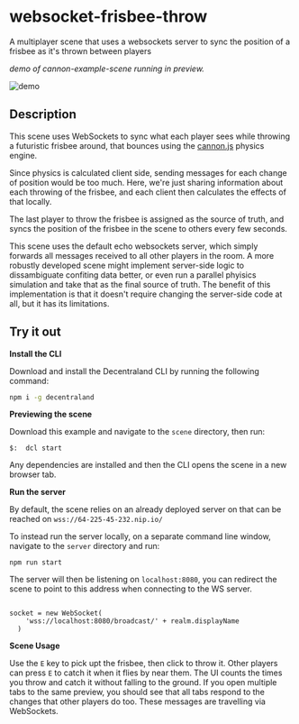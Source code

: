 # websocket-frisbee-throw
 A multiplayer scene that uses a websockets server to sync the position of a frisbee as it's thrown between players

_demo of cannon-example-scene running in preview._

![demo](https://github.com/decentraland-scenes/cannon-example-scene/blob/master/screenshots/cannon.gif)

## Description

This scene uses WebSockets to sync what each player sees while throwing a futuristic frisbee around, that bounces using the [cannon.js](https://github.com/schteppe/cannon.js) physics engine.

Since physics is calculated client side, sending messages for each change of position would be too much. Here, we're just sharing information about each throwing of the frisbee, and each client then calculates the effects of that locally.

The last player to throw the frisbee is assigned as the source of truth, and syncs the position of the frisbee in the scene to others every few seconds. 

This scene uses the default echo websockets server, which simply forwards all messages received to all other players in the room. A more robustly developed scene might implement server-side logic to dissambiguate confiting data better, or even run a parallel phyisics simulation and take that as the final source of truth. The benefit of this implementation is that it doesn't require changing the server-side code at all, but it has its limitations.

## Try it out

**Install the CLI**

Download and install the Decentraland CLI by running the following command:

```bash
npm i -g decentraland
```

**Previewing the scene**

Download this example and navigate to the `scene` directory, then run:

```
$:  dcl start
```

Any dependencies are installed and then the CLI opens the scene in a new browser tab.

**Run the server**

By default, the scene relies on an already deployed server on that can be reached on `wss://64-225-45-232.nip.io/`

To instead run the server locally, on a separate command line window, navigate to the `server` directory and run:

```
npm run start
```

The server will then be listening on `localhost:8080`, you can redirect the scene to point to this address when connecting to the WS server.

```

socket = new WebSocket(
    'wss://localhost:8080/broadcast/' + realm.displayName
  )
```

**Scene Usage**

Use the `E` key to pick upt the frisbee, then click to throw it. Other players can press `E` to catch it when it flies by near them. The UI counts the times you throw and catch it without falling to the ground. If you open multiple tabs to the same preview, you should see that all tabs respond to the changes that other players do too. These messages are travelling via WebSockets.
